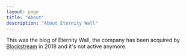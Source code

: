 ```yaml
---
layout: page
title: "About"
description: "About Eternity Wall"
---
```


This was the blog of Eternity Wall, 
the company has been acquired by [Blockstream](https://blockstream.com) in 2018 and it's not active anymore.


